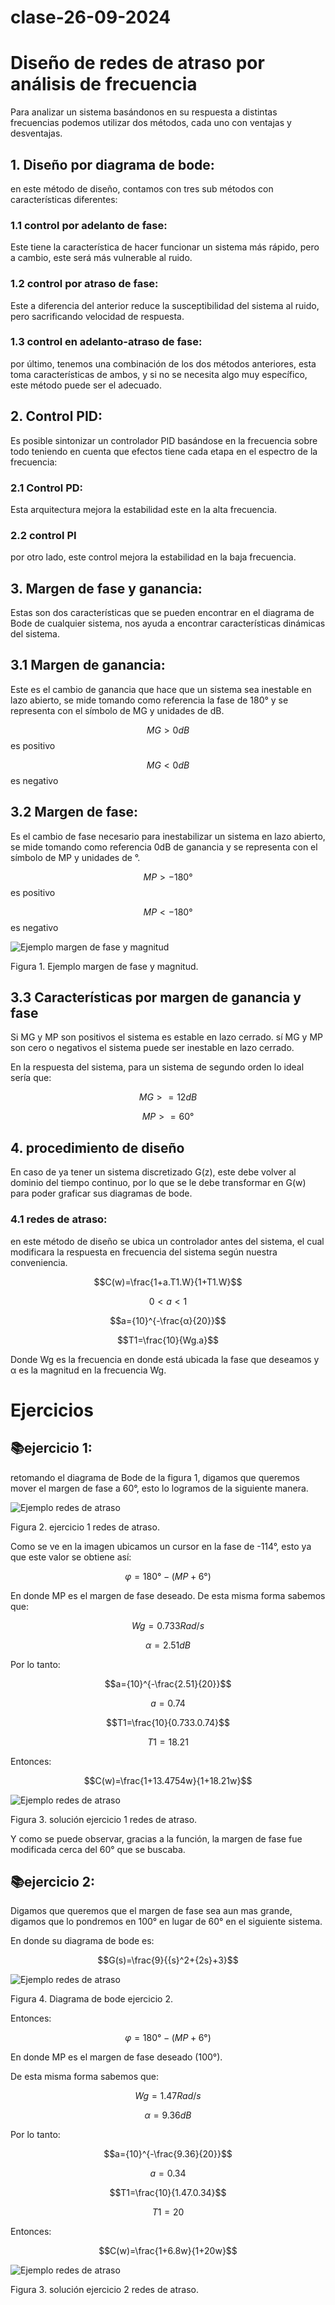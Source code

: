 # clase-26-09-2024
# Diseño de redes de atraso por análisis de frecuencia
Para analizar un sistema basándonos en su respuesta a distintas frecuencias podemos utilizar dos métodos, cada uno con ventajas y desventajas.

## 1. Diseño por diagrama de bode:
en este método de diseño, contamos con tres sub métodos con características diferentes:
### 1.1 control por adelanto de fase:
Este tiene la característica de hacer funcionar un sistema más rápido, pero a cambio, este será más vulnerable al ruido.
### 1.2 control por atraso de fase:
Este a diferencia del anterior reduce la susceptibilidad del sistema al ruido, pero sacrificando velocidad de respuesta.
### 1.3 control en adelanto-atraso de fase:
por último, tenemos una combinación de los dos métodos anteriores, esta toma características de ambos, y si no se necesita algo muy específico, este método puede ser el adecuado.

## 2. Control PID:
Es posible sintonizar un controlador PID basándose en la frecuencia sobre todo teniendo en cuenta que efectos tiene cada etapa en el espectro de la frecuencia:

 ### 2.1 Control PD:
 Esta arquitectura mejora la estabilidad este en la alta frecuencia.
 ### 2.2 control PI
 por otro lado, este control mejora la estabilidad en la baja frecuencia.

## 3. Margen de fase y ganancia:
Estas son dos características que se pueden encontrar en el diagrama de Bode de cualquier sistema, nos ayuda a encontrar características dinámicas del sistema.

## 3.1 Margen de ganancia:
Este es el cambio de ganancia que hace que un sistema sea inestable en lazo abierto, se mide tomando como referencia la fase de 180° y se representa con el símbolo de MG y unidades de dB.

$$MG>0dB$$ es positivo

$$MG<0dB$$ es negativo

## 3.2 Margen de fase:
Es el cambio de fase necesario para inestabilizar un sistema en lazo abierto, se mide tomando como referencia 0dB de ganancia y se representa con el símbolo de MP y unidades de °.

$$MP>-180°$$ es positivo

$$MP<-180°$$ es negativo

![Ejemplo margen de fase y magnitud](imagenes/untitled.jpg)

Figura 1. Ejemplo margen de fase y magnitud.
## 3.3 Características por margen de ganancia y fase
Si MG y MP son positivos el sistema es estable en lazo cerrado.
sí MG y MP son cero o negativos el sistema puede ser inestable en lazo cerrado.

En la respuesta del sistema, para un sistema de segundo orden lo ideal sería que:

$$MG>=12dB$$ 

$$MP>=60°$$

## 4. procedimiento de diseño
En caso de ya tener un sistema discretizado G(z), este debe volver al dominio del tiempo continuo, por lo que se le debe transformar en G(w) para poder graficar sus diagramas de bode.

### 4.1 redes de atraso:
en este método de diseño se ubica un controlador antes del sistema, el cual modificara la respuesta en frecuencia del sistema según nuestra conveniencia.

$$C(w)=\frac{1+a.T1.W}{1+T1.W}$$

$${0 < a < 1}$$

$$a={10}^{-\frac{α}{20}}$$

$$T1=\frac{10}{Wg.a}$$

Donde Wg es la frecuencia en donde está ubicada la fase que deseamos y α es la magnitud en la frecuencia Wg.

# Ejercicios
## 📚ejercicio 1:
retomando el diagrama de Bode de la figura 1, digamos que queremos mover el margen de fase a 60°, esto lo logramos de la siguiente manera.

![Ejemplo redes de atraso](imagenes/ejemplo2.jpg)

Figura 2. ejercicio 1 redes de atraso.

Como se ve en la imagen ubicamos un cursor en la fase de -114°, esto ya que este valor se obtiene así:

$$φ=180°-(MP+6°)$$

En donde MP es el margen de fase deseado.
De esta misma forma sabemos que: 

$$Wg=0.733Rad/s$$ 

$$α=2.51dB$$ 

Por lo tanto:

$$a={10}^{-\frac{2.51}{20}}$$

$$a=0.74$$

$$T1=\frac{10}{0.733.0.74}$$

$$T1=18.21$$

Entonces:

$$C(w)=\frac{1+13.4754w}{1+18.21w}$$


![Ejemplo redes de atraso](imagenes/ejemplo3.jpg)

Figura 3. solución ejercicio 1 redes de atraso.

Y como se puede observar, gracias a la función, la margen de fase fue modificada cerca del 60° que se buscaba.

## 📚ejercicio 2:
Digamos que queremos que el margen de fase sea aun mas grande, digamos que lo pondremos en 100° en lugar de 60° en el siguiente sistema.

En donde su diagrama de bode es:

$$G(s)=\frac{9}{{s}^2+{2s}+3}$$

![Ejemplo redes de atraso](imagenes/ejemplo4.jpg)

Figura 4. Diagrama de bode ejercicio 2.

Entonces:

$$φ=180°-(MP+6°)$$

En donde MP es el margen de fase deseado (100°).

De esta misma forma sabemos que: 

$$Wg=1.47Rad/s$$ 

$$α=9.36dB$$ 

Por lo tanto:

$$a={10}^{-\frac{9.36}{20}}$$

$$a=0.34$$

$$T1=\frac{10}{1.47.0.34}$$

$$T1=20$$

Entonces:

$$C(w)=\frac{1+6.8w}{1+20w}$$

![Ejemplo redes de atraso](imagenes/ejemplo5.jpg)

Figura 3. solución ejercicio 2 redes de atraso.
 

